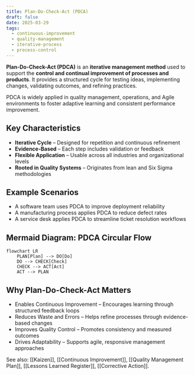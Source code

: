 ```yaml
---
title: Plan-Do-Check-Act (PDCA)
draft: false
date: 2025-03-29
tags:
  - continuous-improvement
  - quality-management
  - iterative-process
  - process-control
---
```


**Plan-Do-Check-Act (PDCA)** is an **iterative management method** used to support the **control and continual improvement of processes and products**. It provides a structured cycle for testing ideas, implementing changes, validating outcomes, and refining practices.

PDCA is widely applied in quality management, operations, and Agile environments to foster adaptive learning and consistent performance improvement.

## Key Characteristics

- **Iterative Cycle** – Designed for repetition and continuous refinement  
- **Evidence-Based** – Each step includes validation or feedback  
- **Flexible Application** – Usable across all industries and organizational levels  
- **Rooted in Quality Systems** – Originates from lean and Six Sigma methodologies

## Example Scenarios

- A software team uses PDCA to improve deployment reliability  
- A manufacturing process applies PDCA to reduce defect rates  
- A service desk applies PDCA to streamline ticket resolution workflows

## Mermaid Diagram: PDCA Circular Flow

```mermaid
flowchart LR
    PLAN[Plan] --> DO[Do]
    DO --> CHECK[Check]
    CHECK --> ACT[Act]
    ACT --> PLAN
```

## Why Plan-Do-Check-Act Matters

- Enables Continuous Improvement – Encourages learning through structured feedback loops
- Reduces Waste and Errors – Helps refine processes through evidence-based changes
- Improves Quality Control – Promotes consistency and measured outcomes
- Drives Adaptability – Supports agile, responsive management approaches

See also: [[Kaizen]], [[Continuous Improvement]], [[Quality Management Plan]], [[Lessons Learned Register]], [[Corrective Action]].